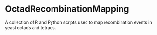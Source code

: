 # OctadRecombinationMapping
A collection of R and Python scripts used to map recombination events in yeast octads and tetrads.
